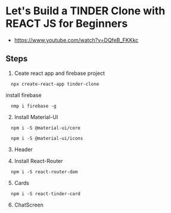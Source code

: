 # Let's Build a TINDER Clone with REACT JS for Beginners
- https://www.youtube.com/watch?v=DQfeB_FKKkc



## Steps
1. Ceate react app and firebase project
```
  npx create-react-app tinder-clone
```
install firebase
```
  nmp i firebase -g
```

2. Install Material-UI
```
  npm i -S @material-ui/core
  
  npm i -S @material-ui/icons

```

3. Header

4. Install React-Router
```
  npm i -S react-router-dom
```
5. Cards
```
  npm i -S react-tinder-card
```

6. ChatScreen
```
```


